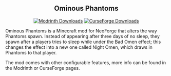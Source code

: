 <div align="center"><center>

## Ominous Phantoms

[![Modrinth Downloads](https://img.shields.io/modrinth/dt/NQKAQdLb?style=flat&logo=modrinth&logoColor=%2300AF5C&logoSize=auto&label=Download%20on%20Modrinth)](https://modrinth.com/mod/ominous-phantoms)
[![CurseForge Downloads](https://img.shields.io/curseforge/dt/1244767?logo=curseforge&logoColor=%23F16436&logoSize=auto&label=Download%20on%20CurseForge)](https://www.curseforge.com/minecraft/mc-mods/ominous-phantoms)

</center></div>

Ominous Phantoms is a Minecraft mod for NeoForge that alters the way Phantoms spawn. Instead of appearing after three days of no sleep, they spawn after a players tries to sleep while under the Bad Omen effect; this changes the effect into a new one called Night Omen, which draws in Phantoms to that player.

The mod comes with other configurable features, more info can be found in the Modrinth or CurseForge pages.

